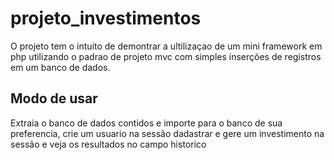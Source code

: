 # projeto_investimentos
<p>O projeto tem o intuito de demontrar a ultilizaçao de um mini framework em php utilizando o padrao de projeto mvc com  simples inserções de registros em um banco de dados.</p>

<h2><b>Modo de usar </b></h2>
<p> Extraia o banco de dados contidos e importe para o banco de sua preferencia, crie um usuario na sessão dadastrar e gere um investimento na sessão e veja os resultados no campo historico</p>
